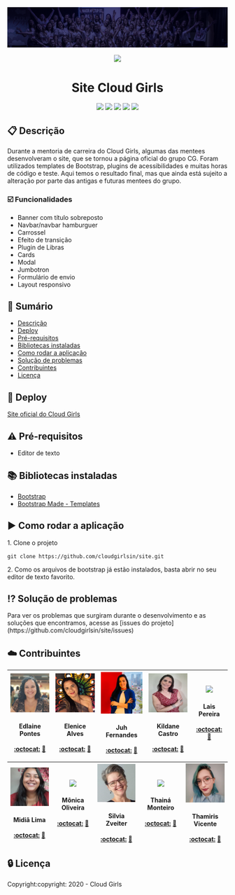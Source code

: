 <img src="https://github.com/thamiavicente/files/blob/master/Fotos/banner-site30.png">

<p align=center><img src="https://github.com/cloudgirlsin/site/blob/master/image/logo.png" width=70 ></p>
<h1 align=center>Site Cloud Girls</h1>

<p align=center><img src= "https://img.shields.io/static/v1?label=Status&message=Em%20desenvolvimento&color=green&style=flat"> 
 <img src= "https://img.shields.io/static/v1?label=Linguagem&message=HTML%205&color=red&style=flat"> 
 <img src= "https://img.shields.io/static/v1?label=Linguagem&message=CSS%203&color=blue&style=flat"> 
 <img src= "https://img.shields.io/static/v1?label=Linguagem&message=JavaScript&color=yellow&style=flat&"> 
 <img src= "https://img.shields.io/static/v1?label=Biblioteca&message=Bootstrap&color=9cf&style=flat"></p>


## :clipboard: Descrição
<p>Durante a mentoria de carreira do Cloud Girls, algumas das mentees desenvolveram o site, que se tornou a página oficial do grupo CG. Foram utilizados templates de Bootstrap, plugins de acessibilidades e muitas horas de código e teste. Aqui temos o resultado final, mas que ainda está sujeito a alteração por parte das antigas e futuras mentees do grupo.</p> 

### :ballot_box_with_check: Funcionalidades
- Banner com título sobreposto
- Navbar/navbar hamburguer
- Carrossel
- Efeito de transição
- Plugin de Libras
- Cards
- Modal
- Jumbotron
- Formulário de envio
- Layout responsivo

## :scroll: Sumário
* [Descrição](#clipboard-descrição)
* [Deploy](#rocket-deploy)
* [Pré-requisitos](#warning-pré-requisitos)
* [Bibliotecas instaladas](#books-bibliotecas-instaladas)
* [Como rodar a aplicação](#arrow_forward-como-rodar-a-aplicação)
* [Solução de problemas](#interrobang-solução-de-problemas)
* [Contribuintes](#cloud-contribuintes)
* [Licença](#lock-licença)

## :rocket: Deploy
[Site oficial do Cloud Girls](https://cloudgirls.com.br/)

## :warning: Pré-requisitos
- Editor de texto

## :books: Bibliotecas instaladas
- [Bootstrap](https://getbootstrap.com/)
- [Bootstrap Made - Templates](https://bootstrapmade.com/)

## :arrow_forward: Como rodar a aplicação
<p>1. Clone o projeto </p>

```
git clone https://github.com/cloudgirlsin/site.git
```

<p>2. Como os arquivos de bootstrap já estão instalados, basta abrir no seu editor de texto favorito.</p>

## :interrobang: Solução de problemas
<p>Para ver os problemas que surgiram durante o desenvolvimento e as soluções que encontramos, acesse as [issues do projeto](https://github.com/cloudgirlsin/site/issues)</p>

## :cloud: Contribuintes

| <img src="https://github.com/cloudgirlsin/site/blob/master/desenvolvedoras/assets/img/trainers/edlaine.jpg" width=115 ><h4>Edlaine Pontes</h4>[:octocat:](https://github.com/Edlaine-Pontes) [:necktie:](https://www.linkedin.com/in/edlaine-pontes/) | <img src="https://github.com/cloudgirlsin/site/blob/master/desenvolvedoras/assets/img/trainers/elenice.png" width=115 ><h4>Elenice Alves</h4>[:octocat:](https://github.com/Elenice-Alves) [:necktie:](https://www.linkedin.com/in/elenice-alves/) | <img src="https://github.com/cloudgirlsin/site/blob/master/desenvolvedoras/assets/img/trainers/juh.jpg" width=115><h4>Juh Fernandes</h4>[:octocat:](https://github.com/Juhfernandess) [:necktie:](https://www.linkedin.com/in/juhfernandes/)|<img src="https://github.com/cloudgirlsin/site/blob/master/desenvolvedoras/assets/img/trainers/kil.png" width=115 ><h4>Kildane Castro</h4>[:octocat:]() [:necktie:](https://www.linkedin.com/in/kildanecastro/)|<img src="https://github.com/cloudgirlsin/site/blob/master/desenvolvedoras/assets/img/trainers/La%C3%ADs.jpeg" width=115 ><h4>Lais Pereira</h4>[:octocat:](https://github.com/laisps) [:necktie:](https://www.linkedin.com/in/la%C3%ADs-pereira-614b14133/)
| :---: | :---: | :---: | :---: | :---:

| <img src="https://github.com/cloudgirlsin/site/blob/master/desenvolvedoras/assets/img/trainers/Midia.jpeg" width=115 ><h4>Midiã Lima</h4>[:octocat:](https://github.com/midia-lima) [:necktie:](https://www.linkedin.com/in/midia-lima/) | <img src="https://github.com/cloudgirlsin/site/blob/master/desenvolvedoras/assets/img/trainers/M%C3%B4nica.jpeg" width=115 ><h4>Mônica Oliveira</h4>[:octocat:](https://github.com/monicaoliveira83) [:necktie:](https://www.linkedin.com/in/engenheiram%C3%B4nicaoliveira/) | <img src="https://github.com/cloudgirlsin/site/blob/master/desenvolvedoras/assets/img/trainers/silvia.jpeg" width=115 ><h4>Silvia Zveiter</h4>[:octocat:](https://github.com/szalbuque) [:necktie:](https://www.linkedin.com/in/silvia-zveiter-de-albuquerque-rocha/)|<img src="https://github.com/cloudgirlsin/site/blob/master/desenvolvedoras/assets/img/trainers/Thain%C3%A1.jpeg" width=115 ><h4>Thainá Monteiro</h4>[:octocat:](https://github.com/thainamonteiro) [:necktie:](https://www.linkedin.com/in/thaina-monteiro/)|<img src="https://github.com/cloudgirlsin/site/blob/master/desenvolvedoras/assets/img/trainers/thami.jpeg" width=115 ><h4>Thamiris Vicente</h4>[:octocat:](https://github.com/thamiavicente) [:necktie:](https://www.linkedin.com/in/thamiavicente/)
| :---: | :---: | :---: | :---: | :---:

## :lock: Licença
<p>Copyright:copyright: 2020 - Cloud Girls</p>
